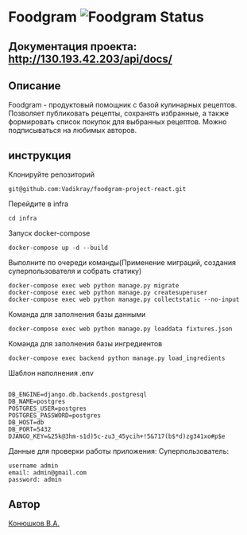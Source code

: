# Foodgram ![Foodgram Status](https://github.com/vadikray/foodgram-project-react/actions/workflows/foodgram_workflow.yml/badge.svg?branch=master&event=push)
## Документация проекта: http://130.193.42.203/api/docs/

## Описание

Foodgram - продуктовый помощник с базой кулинарных рецептов. Позволяет публиковать рецепты, сохранять избранные, а также формировать список покупок для выбранных рецептов. Можно подписываться на любимых авторов.

## инструкция
Клонируйте репозиторий
```
git@github.com:Vadikray/foodgram-project-react.git
```
Перейдите в infra
```
cd infra
```
Запуск docker-compose
```
docker-compose up -d --build
```
Выполните по очереди команды(Применение миграций, создания суперпользователя и собрать статику)
```
docker-compose exec web python manage.py migrate
docker-compose exec web python manage.py createsuperuser
docker-compose exec web python manage.py collectstatic --no-input 
```
Команда для заполнения базы данными 
```
docker-compose exec web python manage.py loaddata fixtures.json
```
Команда для заполнения базы ингредиентов
```
docker-compose exec backend python manage.py load_ingredients
```


Шаблон наполнения .env
```

DB_ENGINE=django.db.backends.postgresql 
DB_NAME=postgres
POSTGRES_USER=postgres
POSTGRES_PASSWORD=postgres
DB_HOST=db
DB_PORT=5432
DJANGO_KEY=&25k@3hm-s1d)5c-zu3_45ycih+!5&717(b$*d)zg341xo#p$e
```

Данные для проверки работы приложения: Суперпользователь:
```
username admin
email: admin@gmail.com
password: admin
```

## Автор
[Конюшков В.А.](https://t.me/Vadikray)
